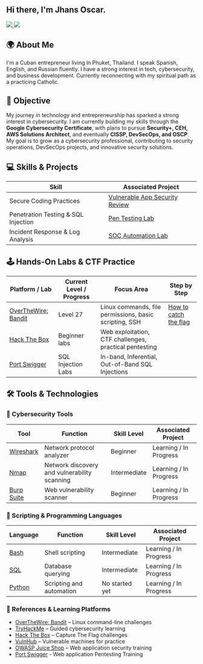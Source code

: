 ## Hi there, I'm Jhans Oscar.

<a href="https://www.linkedin.com/in/jhans-oscar-alonso-gonzalez-8175bb344">
  <img src="https://img.shields.io/badge/-LinkedIn-0072b1?style=for-the-badge&logo=linkedin&logoColor=white" />
</a>
<a href="https://www.instagram.com/jhans_oscar">
  <img src="https://img.shields.io/badge/-Instagram-E4405F?style=for-the-badge&logo=instagram&logoColor=white" />
</a>

## 🌍 About Me
I'm a Cuban entrepreneur living in Phuket, Thailand. I speak Spanish, English, and Russian fluently. I have a strong interest in tech, cybersecurity, and business development. Currently reconnecting with my spiritual path as a practicing Catholic.

## 🎯 Objective
My journey in technology and entrepreneurship has sparked a strong interest in cybersecurity. I am currently building my skills through the **Google Cybersecurity Certificate**, with plans to pursue **Security+, CEH, AWS Solutions Architect**, and eventually **CISSP, DevSecOps, and OSCP**. My goal is to grow as a cybersecurity professional, contributing to security operations, DevSecOps projects, and innovative security solutions.

## 💻 Skills & Projects

| Skill | Associated Project |
|-------|------------------|
| Secure Coding Practices | [Vulnerable App Security Review](https://github.com/) |
| Penetration Testing & SQL Injection | [Pen Testing Lab](https://github.com/) |
| Incident Response & Log Analysis | [SOC Automation Lab](https://github.com/) |

</a>

## 🕹️ Hands-On Labs & CTF Practice

| Platform / Lab | Current Level / Progress | Focus Area | Step by Step |
|----------------|------------------------|------------|-----------------|
| [OverTheWire: Bandit](https://overthewire.org/wargames/bandit/) | Level 27 | Linux commands, file permissions, basic scripting, SSH | [How to catch the flag](https://github.com/jhans-oscar/cybersecurity-labs/tree/main/Over-the-wire/Bandit) |
| [Hack The Box](https://www.hackthebox.eu/) | Beginner labs | Web exploitation, CTF challenges, practical pentesting |
| [Port Swigger](https://portswigger.net/) | SQL Injection Labs | In-band, Inferential, Out-of-Band SQL Injections |

## 🛠️ Tools & Technologies

### 🔐 Cybersecurity Tools

| Tool | Function | Skill Level | Associated Project |
|------|----------|-------------|------------------|
| [Wireshark](https://www.wireshark.org/) | Network protocol analyzer | Beginner | Learning / In Progress |
| [Nmap](https://nmap.org/) | Network discovery and vulnerability scanning | Intermediate | Learning / In Progress |
| [Burp Suite](https://portswigger.net/burp) | Web vulnerability scanner | Beginner | Learning / In Progress |

### 🧠 Scripting & Programming Languages

| Language | Function | Skill Level | Associated Project |
|----------|----------|-------------|------------------|
| [Bash](https://www.gnu.org/software/bash/) | Shell scripting | Intermediate | Learning / In Progress |
| [SQL](https://www.mysql.com/) | Database querying | Intermediate | Learning / In Progress |
| [Python](https://www.python.org/) | Scripting and automation | No started yet | Learning / In Progress |

### 🔗 References & Learning Platforms

- [OverTheWire: Bandit](https://overthewire.org/wargames/bandit/) – Linux command-line challenges
- [TryHackMe](https://tryhackme.com/) – Guided cybersecurity learning
- [Hack The Box](https://www.hackthebox.eu/) – Capture The Flag challenges
- [VulnHub](https://www.vulnhub.com/) – Vulnerable machines for practice
- [OWASP Juice Shop](https://owasp.org/www-project-juice-shop/) – Web application security training
- [Port Swigger](https://portswigger.net/) - Web application Pentesting Training

